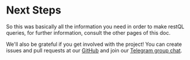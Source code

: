 # Next Steps

So this was basically all the information you need in order to make restQL queries, for further information, consult the other pages of this doc.

We'll also be grateful if you get involved with the project! You can create issues and pull requests at our [GitHub](https://github.com/b2wdigital/restQL-golang) and join our [Telegram group chat](https://t.me/restQL).